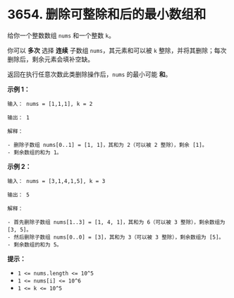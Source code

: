 # 3654. 删除可整除和后的最小数组和

给你一个整数数组 `nums` 和一个整数 `k`。

你可以 **多次** 选择 **连续** 子数组 `nums`，其元素和可以被 `k` 整除，并将其删除；每次删除后，剩余元素会填补空缺。

返回在执行任意次数此类删除操作后，`nums` 的最小可能 **和**。

**示例 1：**

```()
输入： nums = [1,1,1], k = 2

输出： 1

解释：

- 删除子数组 nums[0..1] = [1, 1]，其和为 2（可以被 2 整除），剩余 [1]。
- 剩余数组的和为 1。
```

**示例 2：**

```()
输入： nums = [3,1,4,1,5], k = 3

输出： 5

解释：

- 首先删除子数组 nums[1..3] = [1, 4, 1]，其和为 6（可以被 3 整除），剩余数组为 [3, 5]。
- 然后删除子数组 nums[0..0] = [3]，其和为 3（可以被 3 整除），剩余数组为 [5]。
- 剩余数组的和为 5。
```

**提示：**

- `1 <= nums.length <= 10^5`
- `1 <= nums[i] <= 10^6`
- `1 <= k <= 10^5`
